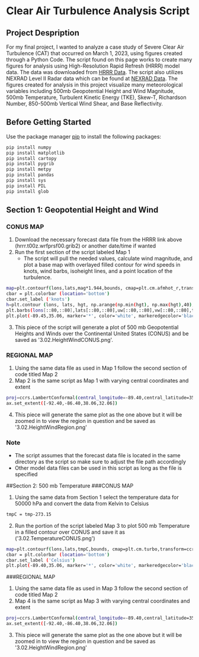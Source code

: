 # Clear Air Turbulence Analysis Script

## Project Despription
For my final project, I wanted to analyze a case study of Severe Clear Air Turbulence (CAT) that occurred on March 1, 2023, using figures created through a Python Code. 
The script found on this page works to create many figures for analysis using High-Resolution Rapid Refresh (HRRR) model data. The data was downloaded from [HRRR Data](https://noaa-hrrr-bdp-pds.s3.amazonaws.com/index.html). 
The script also utilizes NEXRAD Level II Radar data which can be found at [NEXRAD Data](https://s3.amazonaws.com/noaa-nexrad-level2/index.html).
The figures created for analysis in this project visualize many meteorological variables including 500mb Geopotential Height and Wind Magnitude, 500mb Temperature, Turbulent Kinetic Energy (TKE), Skew-T, Richardson Number, 850-500mb Vertical Wind Shear, and Base Reflectivity.

## Before Getting Started

Use the package manager [pip]((https://pip.pypa.io/en/stable/)) to install the following packages:

```bash
pip install numpy
pip install matplotlib
pip install cartopy
pip install pygrib
pip install metpy
pip install pandas
pip install sys
pip install PIL
pip install glob
```
## Section 1: Geopotential Height and Wind
### CONUS MAP
1. Download the necessary forecast data file from the HRRR link above (hrrr.t00z.wrfprsf00.grib2) or another date/time if wanted
2. Run the first section of the script labeled Map 1
   - The script will pull the needed values, calculate wind magnitude, and plot a base map with overlayed filled contour for wind speeds in knots, wind barbs, isoheight lines, and a point location of the turbulence.
```bash
map=plt.contourf(lons,lats,mag*1.944,bounds, cmap=plt.cm.afmhot_r,transform=ccrs.PlateCarree())
cbar = plt.colorbar (location='bottom')
cbar.set_label ('knots')
h=plt.contour (lons, lats, hgt, np.arange(np.min(hgt), np.max(hgt),40), linestyles='-', linewidths=2, colors='black', transform=ccrs.PlateCarree())
plt.barbs(lons[::80,::80],lats[::80,::80],uw[::80,::80],vw[::80,::80],transform=ccrs.PlateCarree())
plt.plot(-89.45,35.06, marker='*', color='white', markeredgecolor='black', linewidth=4, markersize = 15, transform = ccrs.PlateCarree())
```
3. This piece of the script will generate a plot of 500 mb Geopotential Heights and Winds over the Continental United States (CONUS) and be saved as '3.02.HeightWindCONUS.png'.
### REGIONAL MAP
1. Using the same data file as used in Map 1 follow the second section of code titled Map 2
2. Map 2 is the same script as Map 1 with varying central coordinates and extent
```bash
proj=ccrs.LambertConformal(central_longitude=-89.40,central_latitude=35.06)
ax.set_extent([-92.40,-86.40,38.06,32.06])
```
4. This piece will generate the same plot as the one above but it will be zoomed in to view the region in question and be saved as '3.02.HeightWindRegion.png'

### Note
- The script assumes that the forecast data file is located in the same directory as the script so make sure to adjust the file path accordingly
- Other model data files can be used in this script as long as the file is specified


##Section 2: 500 mb Temperature
###CONUS MAP
1. Using the same data from Section 1 select the temperature data for 50000 hPa and convert the data from Kelvin to Celsius
```bash
tmpC = tmp-273.15
```
2. Run the portion of the script labeled Map 3 to plot 500 mb Temperature in a filled contour over CONUS and save it as ('3.02.TemperatureCONUS.png')
```bash
map=plt.contourf(lons,lats,tmpC,bounds, cmap=plt.cm.turbo,transform=ccrs.PlateCarree())
cbar = plt.colorbar (location='bottom')
cbar.set_label ('Celsius')
plt.plot(-89.40,35.06, marker='*', color='white', markeredgecolor='black', linewidth=4, markersize = 15, transform = ccrs.PlateCarree())
```
###REGIONAL MAP
1. Using the same data file as used in Map 3 follow the second section of code titled Map 2
2. Map 4 is the same script as Map 3 with varying central coordinates and extent
```bash
proj=ccrs.LambertConformal(central_longitude=-89.40,central_latitude=35.06)
ax.set_extent([-92.40,-86.40,38.06,32.06])
```
3. This piece will generate the same plot as the one above but it will be zoomed in to view the region in question and be saved as '3.02.HeightWindRegion.png'
